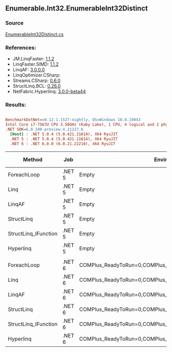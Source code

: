 ﻿## Enumerable.Int32.EnumerableInt32Distinct

### Source
[EnumerableInt32Distinct.cs](../LinqBenchmarks/Enumerable/Int32/EnumerableInt32Distinct.cs)

### References:
- JM.LinqFaster: [1.1.2](https://www.nuget.org/packages/JM.LinqFaster/1.1.2)
- LinqFaster.SIMD: [1.1.2](https://www.nuget.org/packages/LinqFaster.SIMD/1.0.3)
- LinqAF: [3.0.0.0](https://www.nuget.org/packages/LinqAF/3.0.0.0)
- LinqOptimizer.CSharp: [](https://www.nuget.org/packages/LinqOptimizer.CSharp/)
- Streams.CSharp: [0.6.0](https://www.nuget.org/packages/Streams.CSharp/0.6.0)
- StructLinq.BCL: [0.26.0](https://www.nuget.org/packages/StructLinq/0.26.0)
- NetFabric.Hyperlinq: [3.0.0-beta44](https://www.nuget.org/packages/NetFabric.Hyperlinq/3.0.0-beta44)

### Results:
``` ini

BenchmarkDotNet=v0.12.1.1527-nightly, OS=Windows 10.0.19043
Intel Core i7-7567U CPU 3.50GHz (Kaby Lake), 1 CPU, 4 logical and 2 physical cores
.NET SDK=6.0.100-preview.4.21227.6
  [Host] : .NET 5.0.4 (5.0.421.11614), X64 RyuJIT
  .NET 5 : .NET 5.0.4 (5.0.421.11614), X64 RyuJIT
  .NET 6 : .NET 6.0.0 (6.0.21.22210), X64 RyuJIT


```
|               Method |    Job |                                                   EnvironmentVariables |  Runtime | Count |       Mean |    Error |   StdDev | Ratio | RatioSD |  Gen 0 | Gen 1 | Gen 2 | Allocated |
|--------------------- |------- |----------------------------------------------------------------------- |--------- |------ |-----------:|---------:|---------:|------:|--------:|-------:|------:|------:|----------:|
|          ForeachLoop | .NET 5 |                                                                  Empty | .NET 5.0 |   100 |   979.9 ns | 11.60 ns | 10.28 ns |  1.00 |    0.00 | 0.1030 |     - |     - |     216 B |
|                 Linq | .NET 5 |                                                                  Empty | .NET 5.0 |   100 | 1,498.2 ns | 20.64 ns | 18.29 ns |  1.53 |    0.03 | 0.1526 |     - |     - |     320 B |
|               LinqAF | .NET 5 |                                                                  Empty | .NET 5.0 |   100 | 2,073.9 ns | 10.82 ns |  9.04 ns |  2.12 |    0.03 | 1.2512 |     - |     - |   2,624 B |
|           StructLinq | .NET 5 |                                                                  Empty | .NET 5.0 |   100 | 1,088.4 ns |  4.06 ns |  3.79 ns |  1.11 |    0.01 | 0.0305 |     - |     - |      64 B |
| StructLinq_IFunction | .NET 5 |                                                                  Empty | .NET 5.0 |   100 |   956.6 ns |  4.57 ns |  3.82 ns |  0.98 |    0.01 | 0.0191 |     - |     - |      40 B |
|            Hyperlinq | .NET 5 |                                                                  Empty | .NET 5.0 |   100 | 1,106.2 ns |  7.78 ns |  6.90 ns |  1.13 |    0.01 | 0.0191 |     - |     - |      40 B |
|                      |        |                                                                        |          |       |            |          |          |       |         |        |       |       |           |
|          ForeachLoop | .NET 6 | COMPlus_ReadyToRun=0,COMPlus_TC_QuickJitForLoops=1,COMPlus_TieredPGO=1 | .NET 6.0 |   100 |   942.5 ns |  5.33 ns |  4.72 ns |  1.00 |    0.00 | 0.0992 |     - |     - |     208 B |
|                 Linq | .NET 6 | COMPlus_ReadyToRun=0,COMPlus_TC_QuickJitForLoops=1,COMPlus_TieredPGO=1 | .NET 6.0 |   100 |   931.8 ns |  4.07 ns |  3.60 ns |  0.99 |    0.01 | 0.1602 |     - |     - |     336 B |
|               LinqAF | .NET 6 | COMPlus_ReadyToRun=0,COMPlus_TC_QuickJitForLoops=1,COMPlus_TieredPGO=1 | .NET 6.0 |   100 | 1,855.8 ns | 12.21 ns | 10.20 ns |  1.97 |    0.01 | 1.2512 |     - |     - |   2,624 B |
|           StructLinq | .NET 6 | COMPlus_ReadyToRun=0,COMPlus_TC_QuickJitForLoops=1,COMPlus_TieredPGO=1 | .NET 6.0 |   100 |   884.2 ns |  5.75 ns |  5.38 ns |  0.94 |    0.01 | 0.0305 |     - |     - |      64 B |
| StructLinq_IFunction | .NET 6 | COMPlus_ReadyToRun=0,COMPlus_TC_QuickJitForLoops=1,COMPlus_TieredPGO=1 | .NET 6.0 |   100 |   837.6 ns |  2.40 ns |  2.01 ns |  0.89 |    0.00 | 0.0191 |     - |     - |      40 B |
|            Hyperlinq | .NET 6 | COMPlus_ReadyToRun=0,COMPlus_TC_QuickJitForLoops=1,COMPlus_TieredPGO=1 | .NET 6.0 |   100 | 1,028.1 ns |  9.57 ns |  7.99 ns |  1.09 |    0.01 | 0.0191 |     - |     - |      40 B |
